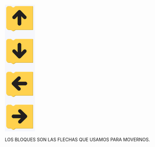 <div class="mu-kindergarten-hint-media">
  <img class="media-object" src="https://raw.githubusercontent.com/MumukiProject/mumuki-guia-gobstones-primeros-programas-kinder/master/assets/bloques_1604607841073.png">
</div>

LOS BLOQUES SON LAS FLECHAS QUE USAMOS PARA MOVERNOS.

